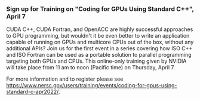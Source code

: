 ### Sign up for Training on "Coding for GPUs Using Standard C++", April 7

CUDA C++, CUDA Fortran, and OpenACC are highly successful approaches to GPU
programming, but wouldn't it be even better to write an application capable of
running on GPUs and multicore CPUs out of the box, without any additional APIs?
Join us for the first event in a series covering how ISO C++ and ISO Fortran
can be used as a portable solution to parallel programming targeting both
GPUs and CPUs. This online-only training given by NVIDIA will take place
from 11 am to noon (Pacific time) on Thursday, April 7.

For more information and to register please see
<https://www.nersc.gov/users/training/events/coding-for-gpus-using-standard-c-apr2022/>.
